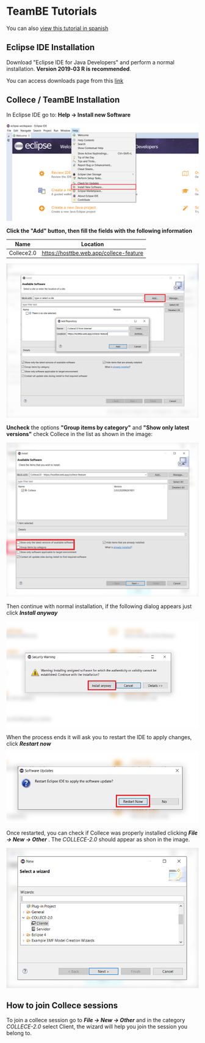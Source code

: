 # TeamBE Tutorials

You can also [view this tutorial in spanish](https://github.com/xKript/Collece2TeamBE/blob/main/README_ES.md)

## Eclipse IDE Installation

Download "Eclipse IDE for Java Developers" and perform a normal installation. **Version 2019‑03 R is recommended**.

You can access downloads page from this [link](https://www.eclipse.org/downloads/packages/release/2019-03/r) 

## Collece / TeamBE Installation

In Eclipse IDE go to:  **Help &rarr; Install new Software**

![](img/help-install-new-software.png)

**Click the "Add" button, then fill the fields with the following information**

| Name       | Location                                |
| ---------- | --------------------------------------- |
| Collece2.0 | https://hosttbe.web.app/collece-feature |

![](img/add-software-source.png)

**Uncheck** the options **"Group items by category"** and **"Show only latest versions"** check Collece in the list as shown in the image: 

![](img/uncheck-options.png)

Then continue with normal installation, if the following dialog appears just click ***Install anyway***

![](img/install-anyway.png)

When the process ends it will ask you to restart the IDE to apply changes, click ***Restart now***

![](img/restart-now.png)

Once restarted, you can check if Collece was properly installed clicking
***File &rarr; New &rarr; Other*** . The *COLLECE-2.0* should appear as shon in the image.

![](img/collece-cat.png)

## How to join Collece sessions

To join a collece session go to ***File &rarr; New &rarr; Other*** and in the category *COLLECE-2.0* select Client, the wizard will help you join the session you belong to.



